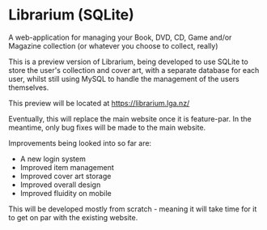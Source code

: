 # Librarium (SQLite)

A web-application for managing your Book, DVD, CD, Game and/or Magazine collection (or whatever you choose to collect, really)

This is a preview version of Librarium, being developed to use SQLite to store the user's collection and cover art, with a separate database for each user, whilst still using MySQL to handle the management of the users themselves.

This preview will be located at https://librarium.lga.nz/

Eventually, this will replace the main website once it is feature-par. In the meantime, only bug fixes will be made to the main website.

Improvements being looked into so far are:

- A new login system
- Improved item management
- Improved cover art storage
- Improved overall design
- Improved fluidity on mobile

This will be developed mostly from scratch - meaning it will take time for it to get on par with the existing website.

